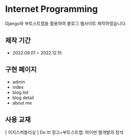 # Internet Programming
Django와 부트스트랩을 활용하여 블로그 웹사이트 제작하였습니다.

## 제작 기간
- 2022.09.01 ~ 2022.12.15

## 구현 페이지
- admin
- index
- blog list
- blog detail
- about me

## 사용 교재

[ 이지스퍼블리싱 ] Do It! 장고+부트스트랩: 파이썬 웹개발의 정석
